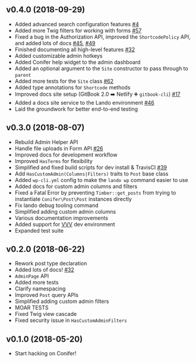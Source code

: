 ## v0.4.0 (2018-09-29)

* Added advanced search configuration features [#4](https://github.com/sitecrafting/conifer/issues/4)
* Added more Twig filters for working with forms [#57](https://github.com/sitecrafting/conifer/pull/57)
* Fixed a bug in the Authorization API, improved the `ShortcodePolicy` API, and added lots of docs [#45](https://github.com/sitecrafting/conifer/pull/45), [#49](https://github.com/sitecrafting/conifer/pull/49)
* Finished documenting all high-level features [#32](https://github.com/sitecrafting/conifer/pull/32)
* Added customizable admin hotkeys
* Added Conifer help widget to the admin dashboard
* Added an optional argument to the `Site` constructor to pass through to `parent`
* Added more tests for the `Site` class [#62](https://github.com/sitecrafting/conifer/pull/62)
* Added type annotations for `Shortcode` methods
* Improved docs site setup (GitBook 2.0 ➡️ Netlify ➕ `gitbook-cli`) [#17](https://github.com/sitecrafting/conifer/issues/17)
* Added a docs site service to the Lando environment [#46](https://github.com/sitecrafting/conifer/pull/46)
* Laid the groundwork for better end-to-end testing

## v0.3.0 (2018-08-07)

* Rebuild Admin Helper API
* Handle file uploads in Form API [#26](https://github.com/sitecrafting/conifer/issues/26)
* Improved docs for development workflow
* Improved `HasTerms` for flexibility
* Simplified and fixed build scripts for dev install & TravisCI [#39](https://github.com/sitecrafting/conifer/issues/39)
* Add `HasCustomAdmin(Columns|Filters)` traits to `Post` base class
* Added `wp-cli.yml` config to make the `lando wp` command easier to use
* Added docs for custom admin columns and filters
* Fixed a Fatal Error by preventing `Timber::get_posts` from trying to instantiate `Conifer\Post\Post` instances directly
* Fix lando debug tooling command
* Simplified adding custom admin columns
* Various documentation improvements
* Added support for [VVV](https://varyingvagrantvagrants.org/) dev environment
* Expanded test suite

## v0.2.0 (2018-06-22) 

* Rework post type declaration
* Added lots of docs! [#32](https://github.com/sitecrafting/conifer/issues/32)
* `AdminPage` API
* Added more tests
* Clarify namespacing
* Improved `Post` query APIs
* Simplified adding custom admin filters
* MOAR TESTS
* Fixed Twig view cascade
* Fixed security issue in `HasCustomAdminFilters`

## v0.1.0 (2018-05-20)

* Start hacking on Conifer!